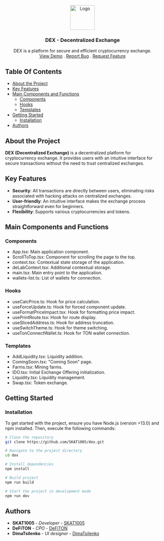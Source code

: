 <br/>
<p align="center">
  <a href="https://github.com/SKAT1005/dex-fronent-new-DEX">
    <img src="https://tegro.money/assets/images/logotype.svg" alt="Logo" width="80" height="80">
  </a>

  <h3 align="center">DEX - Decentralized Exchange</h3>

  <p align="center">
    DEX is a platform for secure and efficient cryptocurrency exchange.
    <br/>
    <a href="https://dex.tegro.io/">View Demo</a>
    .
    <a href="https://github.com/SKAT1005/dex-fronent-new-DEX/issues">Report Bug</a>
    .
    <a href="https://github.com/SKAT1005/dex-fronent-new-DEX/issues">Request Feature</a>
  </p>
</p>

## Table Of Contents

- [About the Project](#about-the-project)
- [Key Features](#key-features)
- [Main Components and Functions](#main-components-and-functions)
  - [Components](#components)
  - [Hooks](#hooks)
  - [Templates](#templates)
- [Getting Started](#getting-started)
  - [Installation](#installation)
- [Authors](#authors)

## About the Project

**DEX (Decentralized Exchange)** is a decentralized platform for cryptocurrency exchange. It provides users with an intuitive interface for secure transactions without the need to trust centralized exchanges.

## Key Features

- **Security**: All transactions are directly between users, eliminating risks associated with hacking attacks on centralized exchanges.
- **User-friendly**: An intuitive interface makes the exchange process straightforward even for beginners.
- **Flexibility**: Supports various cryptocurrencies and tokens.

## Main Components and Functions
### Components
   - App.tsx: Main application component.
   - ScrollToTop.tsx: Component for scrolling the page to the top.
   - context.tsx: Contextual state storage of the application.
   - deLabContext.tsx: Additional contextual storage.
   - main.tsx: Main entry point to the application.
   - wallets-list.ts: List of wallets for connection.
 ### Hooks
   - useCalcPrice.ts: Hook for price calculation.
   - useForceUpdate.ts: Hook for forced component update.
   - useFormatPriceImpact.tsx: Hook for formatting price impact.
   - usePrintRoute.tsx: Hook for route display.
   - useSlicedAddress.ts: Hook for address truncation.
   - useSwitchTheme.ts: Hook for theme switching.
   - useTonConnectWallet.ts: Hook for TON wallet connection.
 ### Templates
   - AddLiquidity.tsx: Liquidity addition.
   - ComingSoon.tsx: "Coming Soon" page.
   - Farms.tsx: Mining farms.
   - IDO.tsx: Initial Exchange Offering initialization.
   - Liquidity.tsx: Liquidity management.
   - Swap.tsx: Token exchange.

## Getting Started

### Installation

To get started with the project, ensure you have Node.js (version >13.0) and npm installed. Then, execute the following commands:

```sh
# Clone the repository
git clone https://github.com/SKAT1005/dex.git

# Navigate to the project directory
cd dex

# Install dependencies
npm install

# Build project
npm run build

# Start the project in development mode
npm run dev
```


## Authors

* **SKAT1005** - *Developer* - [SKAT1005](https://github.com/SKAT1005)
* **DeFiTON** - *CPO* - [DeFiTON](https://github.com/DeFiTON)
* **DimaTsilenko** - *UI designer* - [DimaTsilenko](https://github.com/DimaTsilenko)

